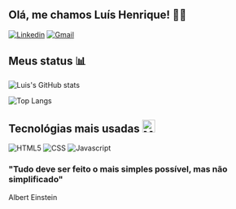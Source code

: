 ## Olá, me chamos Luís Henrique! 👋🏽
[![Linkedin](https://img.shields.io/badge/LinkedIn-0077B5?style=for-the-badge&logo=linkedin&logoColor=white
)](https://www.linkedin.com/in/lu%C3%ADs-h-967962122/)
[![Gmail](https://img.shields.io/badge/Gmail-D14836?style=for-the-badge&logo=gmail&logoColor=white)](luishenrique.lhans@gmail.com)

## Meus status 📊

![Luis's GitHub stats](https://github-readme-stats.vercel.app/api?username=luis-hans&locale=pt-br&show_icons=true&theme=dark)

![Top Langs](https://github-readme-stats.vercel.app/api/top-langs/?username=luis-hans&locale=pt-br&layout=compact&theme=dark)

## Tecnológias mais usadas <img src="https://raw.githubusercontent.com/Tarikul-Islam-Anik/Animated-Fluent-Emojis/master/Emojis/People%20with%20professions/Man%20Technologist%20Medium%20Skin%20Tone.png" alt="Man Technologist Medium Skin Tone" width="25" height="25" />

![HTML5](https://img.shields.io/badge/HTML5-E34F26?style=for-the-badge&logo=html5&logoColor=white)
![CSS](https://img.shields.io/badge/CSS3-1572B6?style=for-the-badge&logo=css3&logoColor=white)
![Javascript](https://img.shields.io/badge/JavaScript-F7DF1E?style=for-the-badge&logo=javascript&logoColor=black)

### "Tudo deve ser feito o mais simples possível, mas não simplificado" 

Albert Einstein
